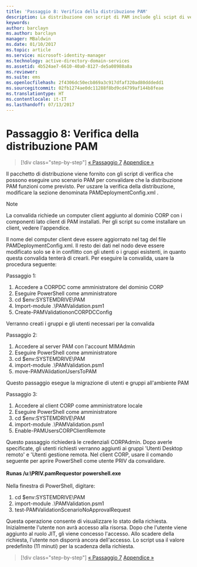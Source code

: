 ```yaml
---
title: 'Passaggio 8: Verifica della distribuzione PAM'
description: La distribuzione con script di PAM include gli scipt di verifica che possono eseguire uno scenario PAM per convalidare che la distribuzione PAM funzioni come previsto.
keywords: 
author: barclayn
ms.author: barclayn
manager: MBaldwin
ms.date: 01/10/2017
ms.topic: article
ms.service: microsoft-identity-manager
ms.technology: active-directory-domain-services
ms.assetid: 4b524ae7-6610-40a0-8127-de5a08988a8a
ms.reviewer: 
ms.suite: ems
ms.openlocfilehash: 2f4306dc50ecb869a3c917dfaf320ad80dddedd1
ms.sourcegitcommit: 02fb1274ae0dc11288f8bd9cd4799af144b8feae
ms.translationtype: HT
ms.contentlocale: it-IT
ms.lasthandoff: 07/13/2017
---
```

# Passaggio 8: Verifica della distribuzione PAM
<a id="step-8-pam-deployment-verification" class="xliff"></a>

>[!div class="step-by-step"]
[« Passaggio 7](sp1-step7-setup-sidhistory-sidfiltering.md)
[Appendice »](sp1-pam-deployment-addendum.md)

Il pacchetto di distribuzione viene fornito con gli script di verifica che possono eseguire uno scenario PAM per convalidare che la distribuzione PAM funzioni come previsto.
Per uszare la verifica della distribuzione, modificare la sezione denominata PAMDeploymentConfig.xml <PamValidation/>.

>[!NOTE]
>La convalida richiede un computer client aggiunto al dominio CORP con i componenti lato client di PAM installati. Per gli script su come installare un client, vedere l'appendice.

Il nome del computer client deve essere aggiornato nel tag <PAMValidationClient/> del file PAMDeploymentConfig.xml. Il resto dei dati nel nodo <PAMValidation/> deve essere modificato solo se è in conflitto con gli utenti o i gruppi esistenti, in quanto questa convalida tenterà di crearli.
Per eseguire la convalida, usare la procedura seguente:

Passaggio 1:

1. Accedere a CORPDC come amministratore del dominio CORP
2. Eseguire PowerShell come amministratore
3. cd $env:SYSTEMDRIVE\PAM
4. Import-module .\PAMValidation.psm1
5. Create-PAMValidationonCORPDCConfig

Verranno creati i gruppi e gli utenti necessari per la convalida

Passaggio 2:

1. Accedere al server PAM con l'account MIMAdmin
2. Eseguire PowerShell come amministratore
3. cd $env:SYSTEMDRIVE\PAM
4. import-module .\PAMValidation.psm1
5. move-PAMVAlidationUsersToPAM

Questo passaggio esegue la migrazione di utenti e gruppi all'ambiente PAM

Passaggio 3:

1. Accedere al client CORP come amministratore locale
2. Eseguire PowerShell come amministratore
3. cd $env:SYSTEMDRIVE\PAM
4. import-module .\PAMValidation.psm1
5. Enable-PAMUsersCORPClientRemote


Questo passaggio richiederà le credenziali CORPAdmin. Dopo averle specificate, gli utenti richiesti verranno aggiunti ai gruppi 'Utenti Desktop remoto' e 'Utenti gestione remota.
Nel client CORP, usare il comando seguente per aprire PowerShell come utente PRIV da convalidare. </br></br>
**Runas /u:<PRIV domain>\PRIV.pamRequestor powershell.exe**  </br></br>
Nella finestra di PowerShell, digitare:

1. cd $env:SYSTEMDRIVE\PAM
2. import-module .\PAMValidation.psm1
3. test-PAMValidationScenarioNoApprovalRequest


  Questa operazione consente di visualizzare lo stato della richiesta.
  Inizialmente l'utente non avrà accesso alla risorsa. Dopo che l'utente viene aggiunto al ruolo JIT, gli viene concesso l'accesso. Allo scadere della richiesta, l'utente non disporrà ancora dell'accesso.
  Lo script usa il valore predefinito (11 minuti) per la scadenza della richiesta.

>[!div class="step-by-step"]
[« Passaggio 7](sp1-step7-setup-sidhistory-sidfiltering.md)
[Appendice »](sp1-pam-deployment-addendum.md)
